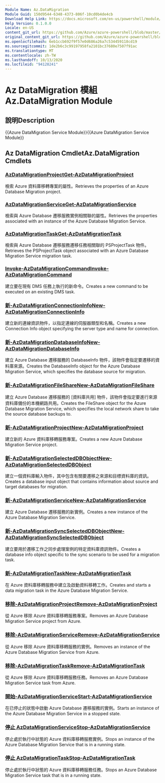```yaml
---
Module Name: Az.DataMigration
Module Guid: 150d9544-6348-4373-806f-10cd0b4de4cb
Download Help Link: https://docs.microsoft.com/en-us/powershell/module/az.datamigration
Help Version: 0.1.0.0
Locale: en-US
content_git_url: https://github.com/Azure/azure-powershell/blob/master/src/DataMigration/DataMigration/help/Az.DataMigration.md
original_content_git_url: https://github.com/Azure/azure-powershell/blob/master/src/DataMigration/DataMigration/help/Az.DataMigration.md
ms.openlocfilehash: 6eb1ccb692f9f57e0d686a26a7c534459118cd19
ms.sourcegitcommit: 1de2b6c3c99197958fa2101bc37680e7507f91ac
ms.translationtype: MT
ms.contentlocale: zh-TW
ms.lasthandoff: 10/13/2020
ms.locfileid: "94128241"
---
```

# <span data-ttu-id="fd486-101">Az DataMigration 模組</span><span class="sxs-lookup"><span data-stu-id="fd486-101">Az.DataMigration Module</span></span>
## <span data-ttu-id="fd486-102">說明</span><span class="sxs-lookup"><span data-stu-id="fd486-102">Description</span></span>
<span data-ttu-id="fd486-103">{{Azure DataMigration Service Module}}</span><span class="sxs-lookup"><span data-stu-id="fd486-103">{{Azure DataMigration Service Module}}</span></span>

## <span data-ttu-id="fd486-104">Az DataMigration Cmdlet</span><span class="sxs-lookup"><span data-stu-id="fd486-104">Az.DataMigration Cmdlets</span></span>
### [<span data-ttu-id="fd486-105">AzDataMigrationProject</span><span class="sxs-lookup"><span data-stu-id="fd486-105">Get-AzDataMigrationProject</span></span>](Get-AzDataMigrationProject.md)
<span data-ttu-id="fd486-106">檢索 Azure 資料庫移轉專案的屬性。</span><span class="sxs-lookup"><span data-stu-id="fd486-106">Retrieves the properties of an Azure Database Migration project.</span></span>

### [<span data-ttu-id="fd486-107">AzDataMigrationService</span><span class="sxs-lookup"><span data-stu-id="fd486-107">Get-AzDataMigrationService</span></span>](Get-AzDataMigrationService.md)
<span data-ttu-id="fd486-108">檢索與 Azure Database 遷移服務實例相關聯的屬性。</span><span class="sxs-lookup"><span data-stu-id="fd486-108">Retrieves the properties associated with an instance of the Azure Database Migration Service.</span></span> 

### [<span data-ttu-id="fd486-109">AzDataMigrationTask</span><span class="sxs-lookup"><span data-stu-id="fd486-109">Get-AzDataMigrationTask</span></span>](Get-AzDataMigrationTask.md)
<span data-ttu-id="fd486-110">檢索與 Azure Database 遷移服務遷移任務相關聯的 PSProjectTask 物件。</span><span class="sxs-lookup"><span data-stu-id="fd486-110">Retrieves the PSProjectTask object associated with an Azure Database Migration Service migration task.</span></span>

### [<span data-ttu-id="fd486-111">Invoke-AzDataMigrationCommand</span><span class="sxs-lookup"><span data-stu-id="fd486-111">Invoke-AzDataMigrationCommand</span></span>](Invoke-AzDataMigrationCommand.md)
<span data-ttu-id="fd486-112">建立要在現有 DMS 任務上執行的新命令。</span><span class="sxs-lookup"><span data-stu-id="fd486-112">Creates a new command to be executed on an existing DMS task.</span></span>

### [<span data-ttu-id="fd486-113">新-AzDataMigrationConnectionInfo</span><span class="sxs-lookup"><span data-stu-id="fd486-113">New-AzDataMigrationConnectionInfo</span></span>](New-AzDataMigrationConnectionInfo.md)
<span data-ttu-id="fd486-114">建立新的連線資訊物件，以指定連線的伺服器類型和名稱。</span><span class="sxs-lookup"><span data-stu-id="fd486-114">Creates a new Connection Info object specifying the server type and name for connection.</span></span>

### [<span data-ttu-id="fd486-115">新-AzDataMigrationDatabaseInfo</span><span class="sxs-lookup"><span data-stu-id="fd486-115">New-AzDataMigrationDatabaseInfo</span></span>](New-AzDataMigrationDatabaseInfo.md)
<span data-ttu-id="fd486-116">建立 Azure Database 遷移服務的 DatabaseInfo 物件，該物件會指定要遷移的資料庫來源。</span><span class="sxs-lookup"><span data-stu-id="fd486-116">Creates the DatabaseInfo object for the Azure Database Migration Service, which specifies the database source for migration.</span></span>

### [<span data-ttu-id="fd486-117">新-AzDataMigrationFileShare</span><span class="sxs-lookup"><span data-stu-id="fd486-117">New-AzDataMigrationFileShare</span></span>](New-AzDataMigrationFileShare.md)
<span data-ttu-id="fd486-118">建立 Azure Database 遷移服務的 [資料庫共用] 物件，該物件會指定要進行來源資料庫備份的本機網路共用。</span><span class="sxs-lookup"><span data-stu-id="fd486-118">Creates the FileShare object for the Azure Database Migration Service, which specifies the local network share to take the source database backups to.</span></span>

### [<span data-ttu-id="fd486-119">新-AzDataMigrationProject</span><span class="sxs-lookup"><span data-stu-id="fd486-119">New-AzDataMigrationProject</span></span>](New-AzDataMigrationProject.md)
<span data-ttu-id="fd486-120">建立新的 Azure 資料庫移轉服務專案。</span><span class="sxs-lookup"><span data-stu-id="fd486-120">Creates a new Azure Database Migration Service project.</span></span>

### [<span data-ttu-id="fd486-121">新-AzDataMigrationSelectedDBObject</span><span class="sxs-lookup"><span data-stu-id="fd486-121">New-AzDataMigrationSelectedDBObject</span></span>](New-AzDataMigrationSelectedDBObject.md)
<span data-ttu-id="fd486-122">建立一個資料庫輸入物件，其中包含有關要遷移之來源和目標資料庫的資訊。</span><span class="sxs-lookup"><span data-stu-id="fd486-122">Creates a database input object that contains information about source and target databases for migration.</span></span>

### [<span data-ttu-id="fd486-123">新-AzDataMigrationService</span><span class="sxs-lookup"><span data-stu-id="fd486-123">New-AzDataMigrationService</span></span>](New-AzDataMigrationService.md)
<span data-ttu-id="fd486-124">建立 Azure Database 遷移服務的新實例。</span><span class="sxs-lookup"><span data-stu-id="fd486-124">Creates a new instance of the Azure Database Migration Service.</span></span>

### [<span data-ttu-id="fd486-125">新-AzDataMigrationSyncSelectedDBObject</span><span class="sxs-lookup"><span data-stu-id="fd486-125">New-AzDataMigrationSyncSelectedDBObject</span></span>](New-AzDataMigrationSyncSelectedDBObject.md)
<span data-ttu-id="fd486-126">建立要用於遷移工作之同步處理案例的特定資料庫資訊物件。</span><span class="sxs-lookup"><span data-stu-id="fd486-126">Creates a database info object specific to the sync scenario to be used for a migration task.</span></span>

### [<span data-ttu-id="fd486-127">新-AzDataMigrationTask</span><span class="sxs-lookup"><span data-stu-id="fd486-127">New-AzDataMigrationTask</span></span>](New-AzDataMigrationTask.md)
<span data-ttu-id="fd486-128">在 Azure 資料庫移轉服務中建立及啟動資料移轉工作。</span><span class="sxs-lookup"><span data-stu-id="fd486-128">Creates and starts a data migration task in the Azure Database Migration Service.</span></span>

### [<span data-ttu-id="fd486-129">移除-AzDataMigrationProject</span><span class="sxs-lookup"><span data-stu-id="fd486-129">Remove-AzDataMigrationProject</span></span>](Remove-AzDataMigrationProject.md)
<span data-ttu-id="fd486-130">從 Azure 移除 Azure 資料庫移轉服務專案。</span><span class="sxs-lookup"><span data-stu-id="fd486-130">Removes an Azure Database Migration Service project from Azure.</span></span>

### [<span data-ttu-id="fd486-131">移除-AzDataMigrationService</span><span class="sxs-lookup"><span data-stu-id="fd486-131">Remove-AzDataMigrationService</span></span>](Remove-AzDataMigrationService.md)
<span data-ttu-id="fd486-132">從 Azure 移除 Azure 資料庫移轉服務的實例。</span><span class="sxs-lookup"><span data-stu-id="fd486-132">Removes an instance of the Azure Database Migration Service from Azure.</span></span>

### [<span data-ttu-id="fd486-133">移除-AzDataMigrationTask</span><span class="sxs-lookup"><span data-stu-id="fd486-133">Remove-AzDataMigrationTask</span></span>](Remove-AzDataMigrationTask.md)
<span data-ttu-id="fd486-134">從 Azure 移除 Azure 資料庫移轉服務任務。</span><span class="sxs-lookup"><span data-stu-id="fd486-134">Removes an Azure Database Migration Service task from Azure.</span></span>

### [<span data-ttu-id="fd486-135">開始-AzDataMigrationService</span><span class="sxs-lookup"><span data-stu-id="fd486-135">Start-AzDataMigrationService</span></span>](Start-AzDataMigrationService.md)
<span data-ttu-id="fd486-136">在已停止的狀態中啟動 Azure Database 遷移服務的實例。</span><span class="sxs-lookup"><span data-stu-id="fd486-136">Starts an instance of the Azure Database Migration Service in a stopped state.</span></span> 

### [<span data-ttu-id="fd486-137">停止 AzDataMigrationService</span><span class="sxs-lookup"><span data-stu-id="fd486-137">Stop-AzDataMigrationService</span></span>](Stop-AzDataMigrationService.md)
<span data-ttu-id="fd486-138">停止處於執行中狀態的 Azure 資料庫移轉服務實例。</span><span class="sxs-lookup"><span data-stu-id="fd486-138">Stops an instance of the Azure Database Migration Service that is in a running state.</span></span>

### [<span data-ttu-id="fd486-139">停止 AzDataMigrationTask</span><span class="sxs-lookup"><span data-stu-id="fd486-139">Stop-AzDataMigrationTask</span></span>](Stop-AzDataMigrationTask.md)
<span data-ttu-id="fd486-140">停止處於執行中狀態的 Azure 資料庫移轉服務任務。</span><span class="sxs-lookup"><span data-stu-id="fd486-140">Stops an  Azure Database Migration Service task that is in a running state.</span></span>

